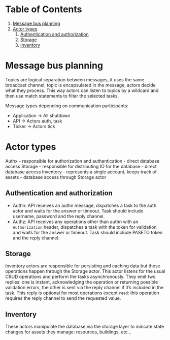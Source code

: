 
# Table of Contents

1.  [Message bus planning](#org67069e1)
2.  [Actor types](#orgca037f6)
    1.  [Authentication and authorization](#orgc84fca6)
    2.  [Storage](#org9e94326)
    3.  [Inventory](#org15bf85a)


<a id="org67069e1"></a>

# Message bus planning

Topics are logical separation between messages, it uses the same broadcast channel, topic is encapsulated in the message, actors decide what they process.
This way actors can listen to topics by a wildcard and then use match statements to filter the selected tasks.

Message types depending on communication participants:

-   Application -> All
    shutdown
-   API -> Actors
    auth, task
-   Ticker -> Actors
    tick


<a id="orgca037f6"></a>

# Actor types

Authx - responsible for authorization and authentication - direct database access
Storage - responsible for distributing IO for the database - direct database access
Inventory - represents a single account, keeps track of assets - database access through Storage actor


<a id="orgc84fca6"></a>

## Authentication and authorization

-   Authn: API receives an authn message, dispatches a task to the auth actor and waits for the answer or timeout.
    Task should include username, password and the reply channel.
-   Authz: API receives any operations other than authn with an `Authorization` header, dispatches a task with the token for validation and waits for the answer or timeout.
    Task should include PASETO token and the reply channel.


<a id="org9e94326"></a>

## Storage

Inventory actors are responsible for persisting and caching data but these operations happen through the Storage actor. This actor listens for the usual CRUD operations and perform the tasks asynchronously. They emit two replies: one is instant, acknowledging the operation or returning possible validation errors, the other is sent via the reply channel if it&rsquo;s included in the task. This reply is optional for most operations except `read`: this operation requires the reply channel to send the requested value.


<a id="org15bf85a"></a>

## Inventory

These actors manipulate the database via the storage layer to indicate state changes for assets they manage: resources, buildings, etc&#x2026;

